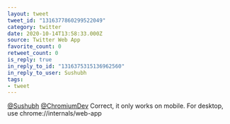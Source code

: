 ```yaml
---
layout: tweet
tweet_id: "1316377860299522049"
category: twitter
date: 2020-10-14T13:58:33.000Z
source: Twitter Web App
favorite_count: 0
retweet_count: 0
is_reply: true
in_reply_to_id: "1316375315136962560"
in_reply_to_user: Sushubh
tags:
- tweet
---
```


[@Sushubh](https://twitter.com/@Sushubh) [@ChromiumDev](https://twitter.com/@ChromiumDev) Correct, it only works on mobile. For desktop, use chrome://internals/web-app

